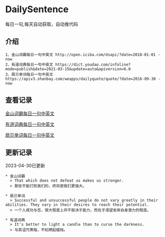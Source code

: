 # DailySentence

每日一句,每天自动获取，自动推代码

## 介绍

```
1、金山词霸每日一句中英文 http://open.iciba.com/dsapi/?date=2018-01-01 - now
2、有道词典每日一句中英文 https://dict.youdao.com/infoline?mode=publish&date=2021-03-15&update=auto&apiversion=6.0
3、扇贝单词每日一句中英文 https://apiv3.shanbay.com/weapps/dailyquote/quote/?date=2016-09-30 - now
```

## 查看记录

[金山词霸每日一句中英文](./data/iciba/)

[有道词典每日一句中英文](./data/youdao/)

[扇贝单词每日一句中英文](./data/shanbay/)

## 更新记录
2023-04-30已更新 
```
* 金山词霸
  > That which does not defeat us makes us stronger.
  > 那些不能打败我们的，终将使我们更强大。

* 扇贝单词
  > Successful and unsuccessful people do not vary greatly in their abilities. They vary in their desires to reach their potential.
  > 一个人成功与否，很大程度上并不取决于能力，而在于渴望发挥自身潜力的程度。

* 有道词典
  > It's better to light a candle than to curse the darkness.
  > 与其诅咒黑暗，不如燃起蜡烛。

```
